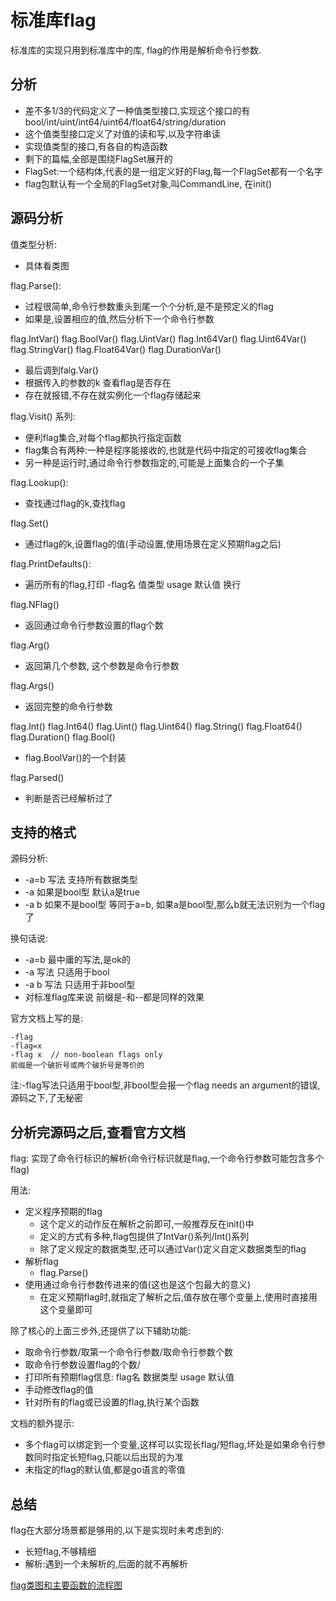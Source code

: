 # 标准库flag

标准库的实现只用到标准库中的库,
flag的作用是解析命令行参数.


## 分析

- 差不多1/3的代码定义了一种值类型接口,实现这个接口的有bool/int/uint/int64/uint64/float64/string/duration
- 这个值类型接口定义了对值的读和写,以及字符串读
- 实现值类型的接口,有各自的构造函数
- 剩下的篇幅,全部是围绕FlagSet展开的
- FlagSet:一个结构体,代表的是一组定义好的Flag,每一个FlagSet都有一个名字
- flag包默认有一个全局的FlagSet对象,叫CommandLine, 在init()

## 源码分析

值类型分析:
- 具体看类图

flag.Parse():
- 过程很简单,命令行参数重头到尾一个个分析,是不是预定义的flag
- 如果是,设置相应的值,然后分析下一个命令行参数

flag.IntVar()
flag.BoolVar()
flag.UintVar()
flag.Int64Var()
flag.Uint64Var()
flag.StringVar()
flag.Float64Var()
flag.DurationVar()
- 最后调到falg.Var()
- 根据传入的参数的k 查看flag是否存在
- 存在就报错,不存在就实例化一个flag存储起来

flag.Visit() 系列:
- 便利flag集合,对每个flag都执行指定函数
- flag集合有两种:一种是程序能接收的,也就是代码中指定的可接收flag集合
- 另一种是运行时,通过命令行参数指定的,可能是上面集合的一个子集

flag.Lookup():
- 查找通过flag的k,查找flag

flag.Set()
- 通过flag的k,设置flag的值(手动设置,使用场景在定义预期flag之后)

flag.PrintDefaults():
- 遍历所有的flag,打印 -flag名 值类型 usage 默认值 换行

flag.NFlag()
- 返回通过命令行参数设置的flag个数

flag.Arg()
- 返回第几个参数, 这个参数是命令行参数

flag.Args()
- 返回完整的命令行参数

flag.Int()
flag.Int64()
flag.Uint()
flag.Uint64()
flag.String()
flag.Float64()
flag.Duration()
flag.Bool()
- flag.BoolVar()的一个封装

flag.Parsed()
- 判断是否已经解析过了

## 支持的格式

源码分析:
- -a=b 写法 支持所有数据类型
- -a 如果是bool型 默认a是true
- -a b 如果不是bool型 等同于a=b, 如果a是bool型,那么b就无法识别为一个flag了

换句话说:
- -a=b 最中庸的写法,是ok的
- -a 写法 只适用于bool
- -a b 写法 只适用于非bool型
- 对标准flag库来说 前缀是-和--都是同样的效果

官方文档上写的是:

    -flag
    -flag=x
    -flag x  // non-boolean flags only
    前缀是一个破折号或两个破折号是等价的

注:-flag写法只适用于bool型,非bool型会报一个flag needs an argument的错误,源码之下,了无秘密

## 分析完源码之后,查看官方文档

flag: 实现了命令行标识的解析(命令行标识就是flag,一个命令行参数可能包含多个flag)

用法:
- 定义程序预期的flag
    - 这个定义的动作反在解析之前即可,一般推荐反在init()中
    - 定义的方式有多种,flag包提供了IntVar()系列/Int()系列
    - 除了定义规定的数据类型,还可以通过Var()定义自定义数据类型的flag
- 解析flag
    - flag.Parse()
- 使用通过命令行参数传进来的值(这也是这个包最大的意义)
    - 在定义预期flag时,就指定了解析之后,值存放在哪个变量上,使用时直接用这个变量即可

除了核心的上面三步外,还提供了以下辅助功能:
- 取命令行参数/取第一个命令行参数/取命令行参数个数
- 取命令行参数设置flag的个数/
- 打印所有预期flag信息: flag名 数据类型 usage 默认值
- 手动修改flag的值
- 针对所有的flag或已设置的flag,执行某个函数


文档的额外提示:
- 多个flag可以绑定到一个变量,这样可以实现长flag/短flag,坏处是如果命令行参数同时指定长短flag,只能以后出现的为准
- 未指定的flag的默认值,都是go语言的零值

## 总结

flag在大部分场景都是够用的,以下是实现时未考虑到的:
- 长短flag,不够精细
- 解析:遇到一个未解析的,后面的就不再解析

[flag类图和主要函数的流程图](https://www.draw.io/?mode=github#H63isOK%2Fconference_graph%2Fmaster%2Fhugo%2Fflag)
